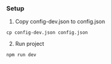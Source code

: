### Setup

1. Copy config-dev.json to config.json
```
cp config-dev.json config.json
```

2. Run project

```
npm run dev
```